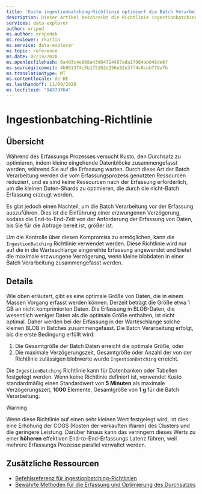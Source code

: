 ```yaml
---
title: 'Kusto ingestionbatching-Richtlinie optimiert die Batch Verarbeitung: Azure Daten-Explorer'
description: Dieser Artikel beschreibt die Richtlinie ingestionbatching in Azure Daten-Explorer.
services: data-explorer
author: orspod
ms.author: orspodek
ms.reviewer: rkarlin
ms.service: data-explorer
ms.topic: reference
ms.date: 02/19/2020
ms.openlocfilehash: 0a493c4e808a43d04714487ada17964ab048de6f
ms.sourcegitcommit: 4b061374c5b175262d256e82e3ff4c0cbb779a7b
ms.translationtype: MT
ms.contentlocale: de-DE
ms.lasthandoff: 11/09/2020
ms.locfileid: "94373764"
---
```

# <a name="ingestionbatching-policy"></a>Ingestionbatching-Richtlinie

## <a name="overview"></a>Übersicht

Während des Erfassungs Prozesses versucht Kusto, den Durchsatz zu optimieren, indem kleine eingehende Datenblöcke zusammengefasst werden, während Sie auf die Erfassung warten.
Durch diese Art der Batch Verarbeitung werden die vom Erfassungsprozess genutzten Ressourcen reduziert, und es sind keine Ressourcen nach der Erfassung erforderlich, um die kleinen Daten-Shards zu optimieren, die durch die nicht-Batch Erfassung erzeugt werden.

Es gibt jedoch einen Nachteil, um die Batch Verarbeitung vor der Erfassung auszuführen. Dies ist die Einführung einer erzwungenen Verzögerung, sodass die End-to-End-Zeit von der Anforderung der Erfassung von Daten, bis Sie für die Abfrage bereit ist, größer ist.

Um die Kontrolle über diesen Kompromiss zu ermöglichen, kann die `IngestionBatching` Richtlinie verwendet werden.
Diese Richtlinie wird nur auf die in die Warteschlange eingereihte Erfassung angewendet und bietet die maximale erzwungene Verzögerung, wenn kleine blobdaten in einer Batch Verarbeitung zusammengefasst werden.

## <a name="details"></a>Details

Wie oben erläutert, gibt es eine optimale Größe von Daten, die in einem Massen Vorgang erfasst werden können.
Derzeit beträgt die Größe etwa 1 GB an nicht komprimierten Daten. Die Erfassung in BLOB-Daten, die wesentlich weniger Daten als die optimale Größe enthalten, ist nicht optimal. Daher werden bei der Erfassung in der Warteschlange solche kleinen BLOB in Batches zusammengefasst. Die Batch Verarbeitung erfolgt, bis die erste Bedingung erfüllt wird:

1. Die Gesamtgröße der Batch Daten erreicht die optimale Größe, oder
2. Die maximale Verzögerungszeit, Gesamtgröße oder Anzahl der von der Richtlinie zulässigen blobwerte wurde `IngestionBatching` erreicht.

Die `IngestionBatching` Richtlinie kann für Datenbanken oder Tabellen festgelegt werden. Wenn keine Richtlinie definiert ist, verwendet Kusto standardmäßig einen Standardwert von **5 Minuten** als maximale Verzögerungszeit, **1000** Elemente, Gesamtgröße von **1 g** für die Batch Verarbeitung.

> [!WARNING]
> Wenn diese Richtlinie auf einen sehr kleinen Wert festgelegt wird, ist dies eine Erhöhung der COGS (Kosten der verkauften Waren) des Clusters und die geringere Leistung. Darüber hinaus kann das verringern dieses Werts zu einer **höheren** effektiven End-to-End-Erfassungs Latenz führen, weil mehrere Erfassungs Prozesse parallel verwaltet werden.

## <a name="additional-resources"></a>Zusätzliche Ressourcen

* [Befehlsreferenz für ingestionbatching-Richtlinien](../management/batching-policy.md)
* [Bewährte Methoden für die Erfassung und Optimierung des Durchsatzes](../api/netfx/kusto-ingest-best-practices.md#optimizing-for-throughput)
